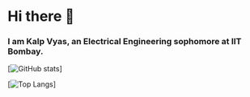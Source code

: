 # Hi there 👋

### I am Kalp Vyas, an Electrical Engineering sophomore at IIT Bombay.
<!--
**kalp121212/kalp121212** is a ✨ _special_ ✨ repository because its `README.md` (this file) appears on your GitHub profile.

Here are some ideas to get you started:

- 🔭 I’m currently working on ...
- 🌱 I’m currently learning ...
- 👯 I’m looking to collaborate on ...
- 🤔 I’m looking for help with ...
- 💬 Ask me about ...
- 📫 How to reach me: ...
- 😄 Pronouns: ...
- ⚡ Fun fact: ...
-->

[![GitHub stats](https://github-readme-stats.vercel.app/api?username=kalp121212&show_icons=true&theme=tokyonight)]



[![Top Langs](https://github-readme-stats.vercel.app/api/top-langs?username=kalp121212&layout=compact&langs_count=5&hide=Verilog&theme=tokyonight)]
